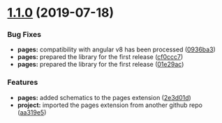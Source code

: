 # [1.1.0](https://github.com/angular-material-extensions/components/compare/v1.0.1...v1.1.0) (2019-07-18)


### Bug Fixes

* **pages:** compatibility with angular v8 has been processed ([0936ba3](https://github.com/angular-material-extensions/components/commit/0936ba3))
* **pages:** prepared the library for the first release ([cf0ccc7](https://github.com/angular-material-extensions/components/commit/cf0ccc7))
* **pages:** prepared the library for the first release ([01e29ac](https://github.com/angular-material-extensions/components/commit/01e29ac))


### Features

* **pages:** added schematics to the pages extension ([2e3d01d](https://github.com/angular-material-extensions/components/commit/2e3d01d))
* **project:** imported the pages extension from another github repo ([aa319e5](https://github.com/angular-material-extensions/components/commit/aa319e5))
